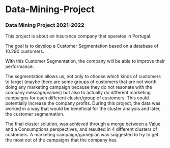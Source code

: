 # Data-Mining-Project
### Data Mining Project 2021-2022

This project is about an insurance company that operates in Portugal.

The goal is to develop a Customer Segmentation based on a database of 10.290 customers.

With this Customer Segmentation, the company will be able to improve their performance. 

The segmentation allows us, not only to choose which kinds of customers to target (maybe there are some groups of customers that are not worth doing any marketing campaign because they do not resonate with the company message/values) but also to actually do different marketing campaigns for each different cluster/group of customers. This could potentially increase the company profits.
During this project, the data was worked in a way that would be beneficial for the cluster analysis and later, the customer segmentation.

The final cluster solution, was achieved through a merge between a Value and a Consumptions perspectives, and resulted in 4 different clusters of customers. A marketing campaign/gameplan was suggested to try to get the most out of the campaigns that the company has.


